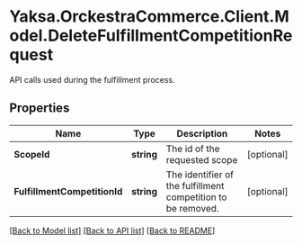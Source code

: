 # Yaksa.OrckestraCommerce.Client.Model.DeleteFulfillmentCompetitionRequest
API calls used during the fulfillment process.

## Properties

Name | Type | Description | Notes
------------ | ------------- | ------------- | -------------
**ScopeId** | **string** | The id of the requested scope | [optional] 
**FulfillmentCompetitionId** | **string** | The identifier of the fulfillment competition to be removed. | [optional] 

[[Back to Model list]](../README.md#documentation-for-models) [[Back to API list]](../README.md#documentation-for-api-endpoints) [[Back to README]](../README.md)

